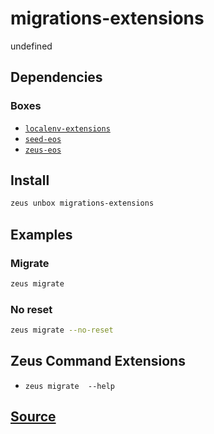 
migrations-extensions
====================


undefined



## Dependencies
### Boxes
* [`localenv-extensions`](localenv-extensions.md)
* [`seed-eos`](seed-eos.md)
* [`zeus-eos`](zeus-eos.md)




## Install
```bash
zeus unbox migrations-extensions
```
## Examples
### Migrate 
```bash
zeus migrate
```
### No reset 
```bash
zeus migrate --no-reset
```

## Zeus Command Extensions
* ```zeus migrate  --help```







## [Source](https://github.com/liquidapps-io/zeus-sdk/tree/master/boxes/groups/core/migrations-extensions)